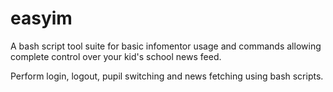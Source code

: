 # easyim

A bash script tool suite for basic infomentor usage and commands allowing complete control over your kid's school news feed.

Perform login, logout, pupil switching and news fetching using bash scripts.


